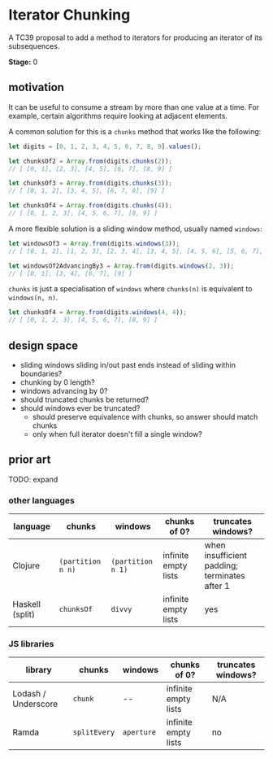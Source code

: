 Iterator Chunking
=================

A TC39 proposal to add a method to iterators for producing an iterator of its subsequences.

**Stage:** 0

## motivation

It can be useful to consume a stream by more than one value at a time. For example, certain algorithms require looking at adjacent elements.

A common solution for this is a `chunks` method that works like the following:

```js
let digits = [0, 1, 2, 3, 4, 5, 6, 7, 8, 9].values();

let chunksOf2 = Array.from(digits.chunks(2));
// [ [0, 1], [2, 3], [4, 5], [6, 7], [8, 9] ]

let chunksOf3 = Array.from(digits.chunks(3));
// [ [0, 1, 2], [3, 4, 5], [6, 7, 8], [9] ]

let chunksOf4 = Array.from(digits.chunks(4));
// [ [0, 1, 2, 3], [4, 5, 6, 7], [8, 9] ]
```

A more flexible solution is a sliding window method, usually named `windows`:

```js
let windowsOf3 = Array.from(digits.windows(3));
// [ [0, 1, 2], [1, 2, 3], [2, 3, 4], [3, 4, 5], [4, 5, 6], [5, 6, 7], [6, 7, 8], [7, 8, 9] ]

let windowsOf2AdvancingBy3 = Array.from(digits.windows(2, 3));
// [ [0, 1], [3, 4], [6, 7], [9] ]
```

`chunks` is just a specialisation of `windows` where `chunks(n)` is equivalent to `windows(n, n)`.

```js
let chunksOf4 = Array.from(digits.windows(4, 4));
// [ [0, 1, 2, 3], [4, 5, 6, 7], [8, 9] ]
```

## design space

* sliding windows sliding in/out past ends instead of sliding within boundaries?
* chunking by 0 length?
* windows advancing by 0?
* should truncated chunks be returned?
* should windows ever be truncated?
  * should preserve equivalence with chunks, so answer should match chunks
  * only when full iterator doesn't fill a single window?

## prior art

TODO: expand

### other languages

| language | chunks | windows | chunks of 0? | truncates windows? |
|----------|--------|---------|--------------|--------------------|
| Clojure | `(partition n n)` | `(partition n 1)` | infinite empty lists | when insufficient padding; terminates after 1 |
| Haskell (split) | `chunksOf` | `divvy` | infinite empty lists | yes |

### JS libraries

| library | chunks | windows | chunks of 0? | truncates windows? |
|---------|--------|---------|--------------|--------------------|
| Lodash / Underscore | `chunk` | -- | infinite empty lists | N/A |
| Ramda | `splitEvery` | `aperture` | infinite empty lists | no |
